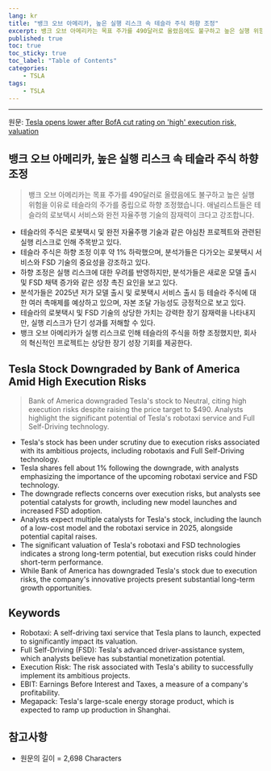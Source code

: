```yaml
---
lang: kr
title: "뱅크 오브 아메리카, 높은 실행 리스크 속 테슬라 주식 하향 조정"
excerpt: 뱅크 오브 아메리카는 목표 주가를 490달러로 올렸음에도 불구하고 높은 실행 위험을 이유로 테슬라의 주가를 중립으로 하향 조정했습니다. 애널리스트들은 테슬라의 로보택시 서비스와 완전 자율주행 기술의 잠재력이 크다고 강조합니다.
published: true
toc: true
toc_sticky: true
toc_label: "Table of Contents"
categories:
    - TSLA
tags:
    - TSLA
---
```


---

  원문: [Tesla opens lower after BofA cut rating on 'high' execution risk, valuation](https://www.investing.com/news/stock-market-news/tesla-stock-drops-as-bofa-cuts-rating-on-high-execution-risk-valuation-3799771)

## 뱅크 오브 아메리카, 높은 실행 리스크 속 테슬라 주식 하향 조정

> 뱅크 오브 아메리카는 목표 주가를 490달러로 올렸음에도 불구하고 높은 실행 위험을 이유로 테슬라의 주가를 중립으로 하향 조정했습니다. 애널리스트들은 테슬라의 로보택시 서비스와 완전 자율주행 기술의 잠재력이 크다고 강조합니다.


- 테슬라의 주식은 로봇택시 및 완전 자율주행 기술과 같은 야심찬 프로젝트와 관련된 실행 리스크로 인해 주목받고 있다.
- 테슬라 주식은 하향 조정 이후 약 1% 하락했으며, 분석가들은 다가오는 로봇택시 서비스와 FSD 기술의 중요성을 강조하고 있다.
- 하향 조정은 실행 리스크에 대한 우려를 반영하지만, 분석가들은 새로운 모델 출시 및 FSD 채택 증가와 같은 성장 촉진 요인을 보고 있다.
- 분석가들은 2025년 저가 모델 출시 및 로봇택시 서비스 출시 등 테슬라 주식에 대한 여러 촉매제를 예상하고 있으며, 자본 조달 가능성도 긍정적으로 보고 있다.
- 테슬라의 로봇택시 및 FSD 기술의 상당한 가치는 강력한 장기 잠재력을 나타내지만, 실행 리스크가 단기 성과를 저해할 수 있다.
- 뱅크 오브 아메리카가 실행 리스크로 인해 테슬라의 주식을 하향 조정했지만, 회사의 혁신적인 프로젝트는 상당한 장기 성장 기회를 제공한다.

## Tesla Stock Downgraded by Bank of America Amid High Execution Risks

> Bank of America downgraded Tesla's stock to Neutral, citing high execution risks despite raising the price target to $490. Analysts highlight the significant potential of Tesla's robotaxi service and Full Self-Driving technology.


- Tesla's stock has been under scrutiny due to execution risks associated with its ambitious projects, including robotaxis and Full Self-Driving technology.
- Tesla shares fell about 1% following the downgrade, with analysts emphasizing the importance of the upcoming robotaxi service and FSD technology.
- The downgrade reflects concerns over execution risks, but analysts see potential catalysts for growth, including new model launches and increased FSD adoption.
- Analysts expect multiple catalysts for Tesla's stock, including the launch of a low-cost model and the robotaxi service in 2025, alongside potential capital raises.
- The significant valuation of Tesla's robotaxi and FSD technologies indicates a strong long-term potential, but execution risks could hinder short-term performance.
- While Bank of America has downgraded Tesla's stock due to execution risks, the company's innovative projects present substantial long-term growth opportunities.

## Keywords

- Robotaxi: A self-driving taxi service that Tesla plans to launch, expected to significantly impact its valuation.
- Full Self-Driving (FSD): Tesla's advanced driver-assistance system, which analysts believe has substantial monetization potential.
- Execution Risk: The risk associated with Tesla's ability to successfully implement its ambitious projects.
- EBIT: Earnings Before Interest and Taxes, a measure of a company's profitability.
- Megapack: Tesla's large-scale energy storage product, which is expected to ramp up production in Shanghai.

## 참고사항

- 원문의 길이 = 2,698 Characters


